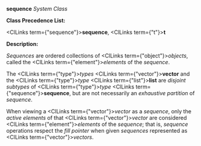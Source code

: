 **sequence** *System Class* 



**Class Precedence List:** 



<ClLinks  term={"sequence"}><b>sequence</b></ClLinks>, <ClLinks  term={"t"}><b>t</b></ClLinks> 



**Description:** 



*Sequences* are ordered collections of <ClLinks  term={"object"}><i>objects</i></ClLinks>, called the <ClLinks  term={"element"}><i>elements</i></ClLinks> of the *sequence*. 



The <ClLinks  term={"type"}><i>types</i></ClLinks> <ClLinks  term={"vector"}><b>vector</b></ClLinks> and the <ClLinks  term={"type"}><i>type</i></ClLinks> <ClLinks  term={"list"}><b>list</b></ClLinks> are *disjoint subtypes* of <ClLinks  term={"type"}><i>type</i></ClLinks> <ClLinks  term={"sequence"}><b>sequence</b></ClLinks>, but are not necessarily an *exhaustive partition* of *sequence*. 



When viewing a <ClLinks  term={"vector"}><i>vector</i></ClLinks> as a *sequence*, only the *active elements* of that <ClLinks  term={"vector"}><i>vector</i></ClLinks> are considered <ClLinks  term={"element"}><i>elements</i></ClLinks> of the *sequence*; that is, *sequence* operations respect the *fill pointer* when given *sequences* represented as <ClLinks  term={"vector"}><i>vectors</i></ClLinks>. 




